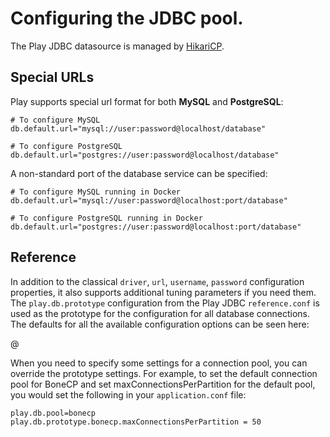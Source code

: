 <!--- Copyright (C) 2009-2016 Typesafe Inc. <http://www.typesafe.com> -->
# Configuring the JDBC pool.

The Play JDBC datasource is managed by [HikariCP](https://brettwooldridge.github.io/HikariCP/).

## Special URLs

Play supports special url format for both **MySQL** and **PostgreSQL**:

```
# To configure MySQL
db.default.url="mysql://user:password@localhost/database"

# To configure PostgreSQL
db.default.url="postgres://user:password@localhost/database"
```

A non-standard port of the database service can be specified:

```
# To configure MySQL running in Docker
db.default.url="mysql://user:password@localhost:port/database"

# To configure PostgreSQL running in Docker
db.default.url="postgres://user:password@localhost:port/database"
```

## Reference

In addition to the classical `driver`, `url`, `username`, `password` configuration properties, it also supports additional tuning parameters if you need them.  The `play.db.prototype` configuration from the Play JDBC `reference.conf` is used as the prototype for the configuration for all database connections.  The defaults for all the available configuration options can be seen here:

@[](/confs/play-jdbc/reference.conf)

When you need to specify some settings for a connection pool, you can override the prototype settings.  For example, to set the default connection pool for BoneCP and set maxConnectionsPerPartition for the default pool, you would set the following in your `application.conf` file:

```
play.db.pool=bonecp
play.db.prototype.bonecp.maxConnectionsPerPartition = 50
```
